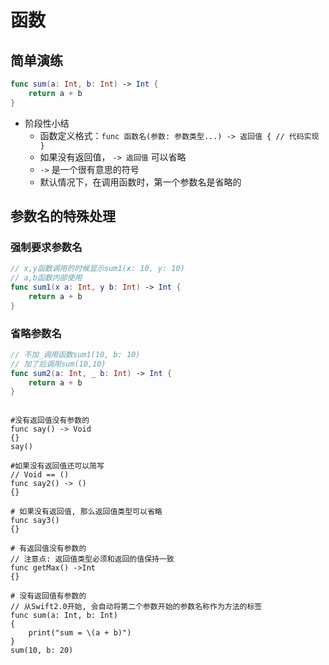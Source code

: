 # 函数

## 简单演练

```swift
func sum(a: Int, b: Int) -> Int {
    return a + b
}
```

* 阶段性小结
    * 函数定义格式：`func 函数名(参数: 参数类型...) -> 返回值 { // 代码实现 }`
    * 如果没有返回值， `-> 返回值` 可以省略
    * `->` 是一个很有意思的符号
    * 默认情况下，在调用函数时，第一个参数名是省略的

## 参数名的特殊处理

### 强制要求参数名

```swift
// x,y函数调用的时候显示sum1(x: 10, y: 10)
// a,b函数内部使用
func sum1(x a: Int, y b: Int) -> Int {
    return a + b
}
```

### 省略参数名

```swift
// 不加_调用函数sum1(10, b: 10)
// 加了后调用sum(10,10)
func sum2(a: Int, _ b: Int) -> Int {
    return a + b
}
```
```objc

#没有返回值没有参数的
func say() -> Void
{}
say()

#如果没有返回值还可以简写
// Void == ()
func say2() -> ()
{}

# 如果没有返回值, 那么返回值类型可以省略
func say3()
{}

# 有返回值没有参数的
// 注意点: 返回值类型必须和返回的值保持一致
func getMax() ->Int
{}

# 没有返回值有参数的
// 从Swift2.0开始, 会自动将第二个参数开始的参数名称作为方法的标签
func sum(a: Int, b: Int)
{
    print("sum = \(a + b)")
}
sum(10, b: 20)

```




